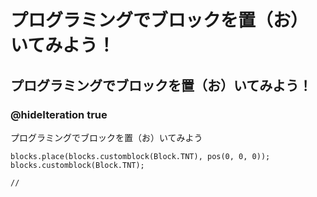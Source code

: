 # プログラミングでブロックを置（お）いてみよう！
## プログラミングでブロックを置（お）いてみよう！
### @hideIteration true
プログラミングでブロックを置（お）いてみよう

<!--blocks.place(blocks.selectTntBlock(selecttntblocks.TNT), pos(0, 0, 0));-->

```ghost
blocks.place(blocks.customblock(Block.TNT), pos(0, 0, 0));
blocks.customblock(Block.TNT);
```

```template
//
```
